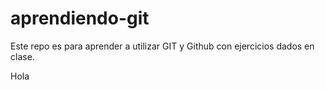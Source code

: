 # aprendiendo-git
Este repo es para aprender a utilizar GIT y Github con ejercicios dados en clase.

Hola